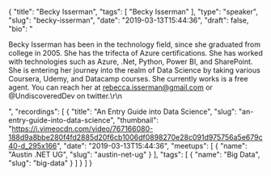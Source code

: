 {
  "title": "Becky Isserman",
  "tags": [
    "Becky Isserman"
  ],
  "type": "speaker",
  "slug": "becky-isserman",
  "date": "2019-03-13T15:44:36",
  "draft": false,
  "bio": "<p>Becky Isserman has been in the technology field, since she graduated from college in 2005. She has the trifecta of Azure certifications. She has worked with technologies such as Azure, .Net, Python, Power BI, and SharePoint. She is entering her journey into the realm of Data Science by taking various Coursera, Udemy, and Datacamp courses. She currently works is a free agent. You can reach her at rebecca.isserman@gmail.com or @UndiscoveredDev on twitter.\r\n</p>",
  "recordings": [
    {
      "title": "An Entry Guide into Data Science",
      "slug": "an-entry-guide-into-data-science",
      "thumbnail": "https://i.vimeocdn.com/video/767166080-188d9a8bbe280f4fd2885d20f6cb1006df0898270e28c091d975756a5e679c40-d_295x166",
      "date": "2019-03-13T15:44:36",
      "meetups": [
        {
          "name": "Austin .NET UG",
          "slug": "austin-net-ug"
        }
      ],
      "tags": [
        {
          "name": "Big Data",
          "slug": "big-data"
        }
      ]
    }
  ]
}